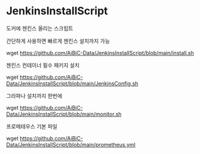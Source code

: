 # JenkinsInstallScript
도커에 젠킨스 올리는 스크립트

간단하게 사용하면 빠르게 젠킨스 설치까지 가능

wget https://github.com/AiBiC-Data/JenkinsInstallScript/blob/main/install.sh

젠킨스 컨테이너 필수 패키지 설치

wget https://github.com/AiBiC-Data/JenkinsInstallScript/blob/main/JenkinsConfig.sh

그라파나 설치까지 한번에

wget https://github.com/AiBiC-Data/JenkinsInstallScript/blob/main/monitor.sh

프로메테우스 기본 파일

wget https://github.com/AiBiC-Data/JenkinsInstallScript/blob/main/prometheus.yml
